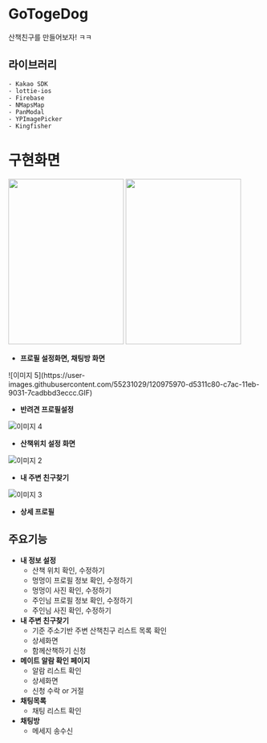# GoTogeDog

산책친구를 만들어보자! ㅋㅋ

## 라이브러리
    - Kakao SDK
    - lottie-ios
    - Firebase
    - NMapsMap
    - PanModal
    - YPImagePicker
    - Kingfisher
    
# 구현화면    
    
<p><img src="https://user-images.githubusercontent.com/55231029/120976091-f6920880-c7ac-11eb-9a75-43ddfe582045.PNG" width="230" height="330">
<img src="https://user-images.githubusercontent.com/55231029/120976181-0d385f80-c7ad-11eb-9b11-bb698cfa5d05.PNG" width="230" height="330"></p>

- **프로필 설정화면, 채팅방 화면**

<p>![이미지 5](https://user-images.githubusercontent.com/55231029/120975970-d5311c80-c7ac-11eb-9031-7cadbbd3eccc.GIF)

- **반려견 프로필설정**

![이미지 4](https://user-images.githubusercontent.com/55231029/120975317-0c52fe00-c7ac-11eb-9ea3-601644376d94.GIF)

- **산책위치 설정 화면**

![이미지 2](https://user-images.githubusercontent.com/55231029/120974069-a9149c00-c7aa-11eb-9b07-de6005b0c454.GIF)

- **내 주변 친구찾기**

![이미지 3](https://user-images.githubusercontent.com/55231029/120974378-03adf800-c7ab-11eb-9650-9295785a21bc.GIF)
- **상세 프로필**
</p>

## 주요기능

- **내 정보 설정**
    - 산책 위치 확인, 수정하기
    - 멍멍이 프로필 정보 확인, 수정하기
    - 멍멍이 사진 확인, 수정하기
    - 주인님 프로필 정보 확인, 수정하기
    - 주인님 사진 확인, 수정하기
- **내 주변 친구찾기**
    - 기준 주소기반 주변 산책친구 리스트 목록 확인
    - 상세화면
    - 함께산책하기 신청
- **메이트 알람 확인 페이지**
    - 알람 리스트 확인
    - 상세화면
    - 신청 수락 or 거절
- **채팅목록**
    - 채팅 리스트 확인
- **채팅방**
    - 메세지 송수신
